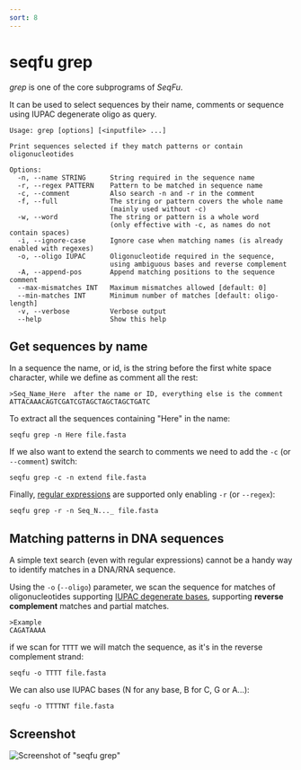 ```yaml
---
sort: 8
---
```

# seqfu grep

*grep*  is one of the core subprograms of *SeqFu*.

It can be used to select sequences by their name, comments or
sequence using IUPAC degenerate oligo as query.

```text
Usage: grep [options] [<inputfile> ...]

Print sequences selected if they match patterns or contain oligonucleotides

Options:
  -n, --name STRING      String required in the sequence name
  -r, --regex PATTERN    Pattern to be matched in sequence name
  -c, --comment          Also search -n and -r in the comment
  -f, --full             The string or pattern covers the whole name
                         (mainly used without -c)
  -w, --word             The string or pattern is a whole word
                         (only effective with -c, as names do not contain spaces)
  -i, --ignore-case      Ignore case when matching names (is already enabled with regexes)
  -o, --oligo IUPAC      Oligonucleotide required in the sequence,
                         using ambiguous bases and reverse complement
  -A, --append-pos       Append matching positions to the sequence comment
  --max-mismatches INT   Maximum mismatches allowed [default: 0]
  --min-matches INT      Minimum number of matches [default: oligo-length]
  -v, --verbose          Verbose output
  --help                 Show this help
```


## Get sequences by name

In a sequence the name, or id, is the string before the first white space
character, while we define as comment all the rest:
```text
>Seq_Name_Here  after the name or ID, everything else is the comment
ATTACAAACAGTCGATCGTAGCTAGCTAGCTGATC
```


To extract all the sequences containing "Here" in the name:
```
seqfu grep -n Here file.fasta
```

If we also want to extend the search to comments we need to add the `-c` (or `--comment`) switch:
```
seqfu grep -c -n extend file.fasta
```

Finally, [regular expressions](https://www.regular-expressions.info/)
are supported only enabling `-r` (or `--regex`):
```
seqfu grep -r -n Seq_N..._ file.fasta
```


## Matching patterns in DNA sequences

A simple text search (even with regular expressions) cannot be 
a handy way to identify matches in a DNA/RNA sequence.

Using the `-o` (`--oligo`) parameter, we scan the sequence for matches 
of oligonucleotides supporting [IUPAC degenerate bases](https://www.bioinformatics.org/sms/iupac.html),
supporting **reverse complement** matches and partial matches.

```text
>Example
CAGATAAAA
```

if we scan for `TTTT` we will match the sequence, as it's in the reverse complement strand:
```
seqfu -o TTTT file.fasta
```

We can also use IUPAC bases (N for any base, B for C, G or A...):
```
seqfu -o TTTTNT file.fasta
```

## Screenshot

![Screenshot of "seqfu grep"]({{site.baseurl}}/img/screenshot-grep.svg "SeqFu grep")